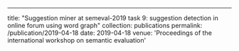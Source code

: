 ---
title: "Suggestion miner at semeval-2019 task 9: suggestion detection in online forum using word graph"
collection: publications
permalink: /publication/2019-04-18
date: 2019-04-18
venue: 'Proceedings of the international workshop on semantic evaluation'
